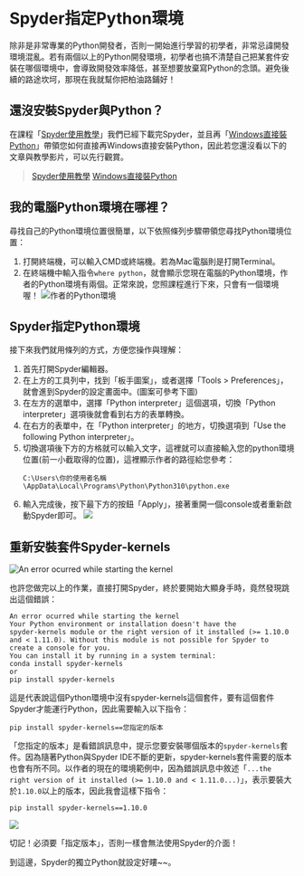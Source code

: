 # Spyder指定Python環境
除非是非常專業的Python開發者，否則一開始進行學習的初學者，非常忌諱開發環境混亂。若有兩個以上的Python開發環境，初學者也搞不清楚自己把某套件安裝在哪個環境中，會導致開發效率降低，甚至想要放棄寫Python的念頭。避免後續的路途坎坷，那現在我就幫你把柏油路鋪好！

## 還沒安裝Spyder與Python？
在課程「[Spyder使用教學](/classification/python_foundation/26)」我們已經下載完Spyder，並且再「[Windows直接裝Python](/classification/python_foundation/27)」帶領您如何直接再Windows直接安裝Python，因此若您還沒看以下的文章與教學影片，可以先行觀賞。
> [Spyder使用教學](/classification/python_foundation/26)
> [Windows直接裝Python](/classification/python_foundation/27)

## 我的電腦Python環境在哪裡？
尋找自己的Python環境位置很簡單，以下依照條列步驟帶領您尋找Python環境位置：　
1. 打開終端機，可以輸入CMD或終端機。若為Mac電腦則是打開Terminal。
2. 在終端機中輸入指令`where python`，就會顯示您現在電腦的Python環境，作者的Python環境有兩個。正常來說，您照課程進行下來，只會有一個環境喔！
![作者的Python環境](https://i.imgur.com/b86oXPa.png)

## Spyder指定Python環境
接下來我們就用條列的方式，方便您操作與理解：
1. 首先打開Spyder編輯器。
2. 在上方的工具列中，找到「板手圖案」，或者選擇「Tools > Preferences」，就會進到Spyder的設定畫面中。(圖案可參考下圖)
3. 在左方的選單中，選擇「Python interpreter」這個選項，切換「Python interpreter」選項後就會看到右方的表單轉換。
4. 在右方的表單中，在「Python interpreter」的地方，切換選項到「Use the following Python interpreter」。
5. 切換選項後下方的方格就可以輸入文字，這裡就可以直接輸入您的python環境位置(前一小截取得的位置)，這裡顯示作者的路徑給您參考：
   ```
   C:\Users\你的使用者名稱\AppData\Local\Programs\Python\Python310\python.exe
   ```
6. 輸入完成後，按下最下方的按鈕「Apply」，接著重開一個console或者重新啟動Spyder即可。
![](https://i.imgur.com/B0AkFtz.png)


## 重新安裝套件Spyder-kernels
![An error ocurred while starting the kernel](https://i.imgur.com/O18jHLi.png)

也許您做完以上的作業，直接打開Spyder，終於要開始大顯身手時，竟然發現跳出這個錯誤：

```
An error ocurred while starting the kernel
Your Python environment or installation doesn't have the spyder‑kernels module or the right version of it installed (>= 1.10.0 and < 1.11.0). Without this module is not possible for Spyder to create a console for you.
You can install it by running in a system terminal:
conda install spyder‑kernels
or
pip install spyder‑kernels
```

這是代表說這個Python環境中沒有spyder-kernels這個套件，要有這個套件Spyder才能運行Python，因此需要輸入以下指令：
```
pip install spyder-kernels==您指定的版本
```
「您指定的版本」是看錯誤訊息中，提示您要安裝哪個版本的`spyder-kernels`套件。因為隨著Python與Spyder IDE不斷的更新，spyder-kernels套件需要的版本也會有所不同。以作者的現在的環境範例中，因為錯誤訊息中敘述「`...the right version of it installed (>= 1.10.0 and < 1.11.0...)`」，表示要裝大於`1.10.0`以上的版本，因此我會這樣下指令：　
```
pip install spyder-kernels==1.10.0
```

![](https://media.giphy.com/media/HHOedzzruPb3MMmtYx/giphy.gif)

切記！必須要「指定版本」，否則一樣會無法使用Spyder的介面！

到這邊，Spyder的獨立Python就設定好瞜~~。
